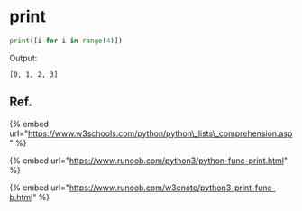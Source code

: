 # print

```python
print([i for i in range(4)])
```

Output:

`[0, 1, 2, 3]`

## Ref.

{% embed url="https://www.w3schools.com/python/python\_lists\_comprehension.asp" %}



{% embed url="https://www.runoob.com/python3/python-func-print.html" %}

{% embed url="https://www.runoob.com/w3cnote/python3-print-func-b.html" %}



